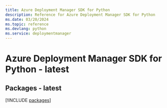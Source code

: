 ```yaml
---
title: Azure Deployment Manager SDK for Python
description: Reference for Azure Deployment Manager SDK for Python
ms.date: 03/20/2024
ms.topic: reference
ms.devlang: python
ms.service: deploymentmanager
---
```

# Azure Deployment Manager SDK for Python - latest
## Packages - latest
[!INCLUDE [packages](deployment-manager-index.md)]